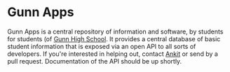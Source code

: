 Gunn Apps
=========

Gunn Apps is a central repository of information and software, by students for students (of [Gunn High School](http://gunn.pausd.org). It provides a central database of basic student information that is exposed via an open API to all sorts of developers.
If you're interested in helping out, contact [Ankit](mailto:me@ankit.io) or send by a pull request. Documentation of the API should be up shortly.
